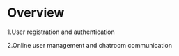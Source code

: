# Overview 
1.User registration and authentication

2.Online user management and chatroom communication
